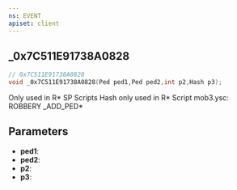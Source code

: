 ```yaml
---
ns: EVENT
apiset: client
---
```

## _0x7C511E91738A0828

```c
// 0x7C511E91738A0828
void _0x7C511E91738A0828(Ped ped1,Ped ped2,int p2,Hash p3);
```

Only used in R* SP Scripts
Hash only used in R* Script mob3.ysc: ROBBERY
_ADD_PED*

## Parameters
* **ped1**:
* **ped2**:
* **p2**:
* **p3**:



